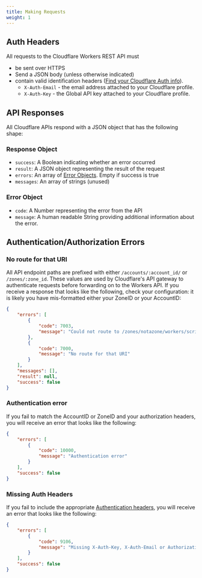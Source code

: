 ```yaml
---
title: Making Requests
weight: 1
---
```


## Auth Headers

All requests to the Cloudflare Workers REST API must

- be sent over HTTPS
- Send a JSON body (unless otherwise indicated)
- contain valid identification headers ([Find your Cloudflare Auth info](/quickstart/api-keys)).
  - `X-Auth-Email` - the email address attached to your Cloudflare profile.
  - `X-Auth-Key` - the Global API key attached to your Cloudflare profile.

## API Responses

All Cloudflare APIs respond with a JSON object that has the following shape:

### Response Object

- `success`: A Boolean indicating whether an error occurred
- `result`: A JSON object representing the result of the request
- `errors`: An array of [Error Objects](#error-object). Empty if success is true
- `messages`: An array of strings (unused)

### Error Object

- `code`: A Number representing the error from the API
- `message`: A human readable String providing additional information about the error.

## Authentication/Authorization Errors

### No route for that URI

All API endpoint paths are prefixed with either `/accounts/:account_id/` or `/zones/:zone_id`. These values are used by Cloudflare's API gateway to authenticate requests before forwarding on to the Workers API. If you receive a response that looks like the following, check your configuration: it is likely you have mis-formatted either your ZoneID or your AccountID:

```json
{
    "errors": [
        {
            "code": 7003,
            "message": "Could not route to /zones/notazone/workers/script/bindings, perhaps your object identifier is invalid?"
        },
        {
            "code": 7000,
            "message": "No route for that URI"
        }
    ],
    "messages": [],
    "result": null,
    "success": false
}
```

### Authentication error

If you fail to match the AccountID or ZoneID and your authorization headers, you will receive an error that looks like the following:

```json
{
    "errors": [
        {
            "code": 10000,
            "message": "Authentication error"
        }
    ],
    "success": false
}
```

### Missing Auth Headers

If you fail to include the appropriate [Authentication headers](#auth-headers), you will receive an error that looks like the following:

```json
{
    "errors": [
        {
            "code": 9106,
            "message": "Missing X-Auth-Key, X-Auth-Email or Authorization headers"
        }
    ],
    "success": false
}
```
